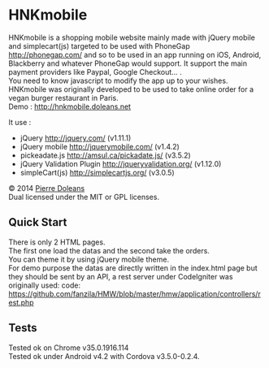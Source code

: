 HNKmobile
=========

HNKmobile is a shopping mobile website mainly made with jQuery mobile and simplecart(js) targeted to be used with PhoneGap http://phonegap.com/ and so to be used in an app running on iOS, Android, Blackberry and whatever PhoneGap would support. It support the main payment providers like Paypal, Google Checkout... .   
You need to know javascript to modify the app up to your wishes.  
HNKmobile was originally developed to be used to take online order for a vegan burger restaurant in Paris.   
Demo : http://hnkmobile.doleans.net

It use : 

- jQuery http://jquery.com/ (v1.11.1)
- jQuery mobile http://jquerymobile.com/ (v1.4.2)
- pickeadate.js http://amsul.ca/pickadate.js/ (v3.5.2)
- jQuery Validation Plugin http://jqueryvalidation.org/ (v1.12.0)
- simpleCart(js) http://simplecartjs.org/ (v3.0.5)

© 2014 [Pierre Doleans](http://www.doleans.net/)  
Dual licensed under the MIT or GPL licenses.

## Quick Start
There is only 2 HTML pages.  
The first one load the datas and the second take the orders.  
You can theme it by using jQuery mobile theme.  
For demo purpose the datas are directly written in the index.html page but they should be sent by an API, a rest server under CodeIgniter was originally used: code: https://github.com/fanzila/HMW/blob/master/hmw/application/controllers/rest.php

## Tests
Tested ok on Chrome v35.0.1916.114  
Tested ok under Android v4.2 with Cordova v3.5.0-0.2.4.
